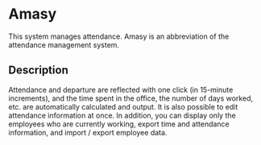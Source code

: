 # Amasy
This system manages attendance.
Amasy is an abbreviation of the attendance management system.

## Description
Attendance and departure are reflected with one click (in 15-minute increments), and the time spent in the office, the number of days worked, etc. are automatically calculated and output. It is also possible to edit attendance information at once.
In addition, you can display only the employees who are currently working, export time and attendance information, and import / export employee data.

